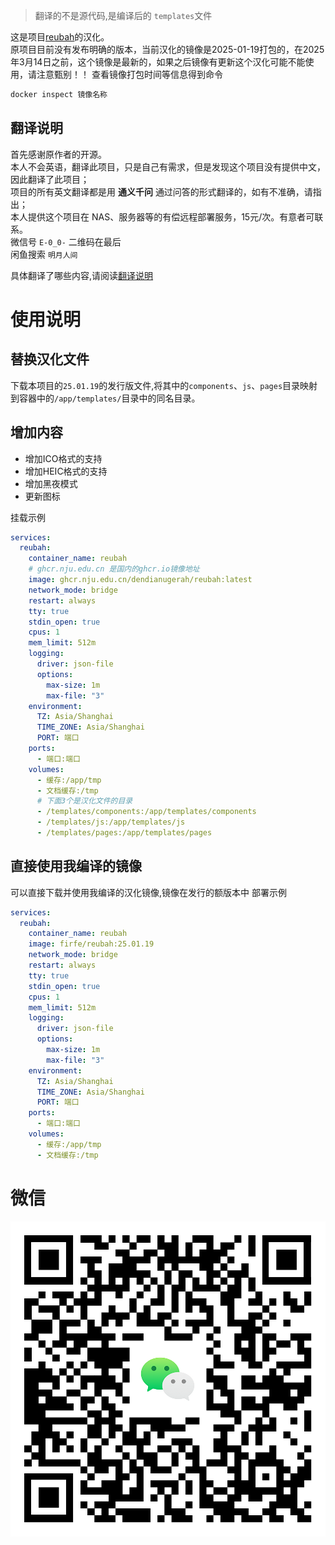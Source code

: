> 翻译的不是源代码,是编译后的 `templates`文件

这是项目[reubah](https://github.com/dendianugerah/reubah)的汉化。  
原项目目前没有发布明确的版本，当前汉化的镜像是2025-01-19打包的，在2025年3月14日之前，这个镜像是最新的，如果之后镜像有更新这个汉化可能不能使用，请注意甄别！！
查看镜像打包时间等信息得到命令
```bash
docker inspect 镜像名称
```


## 翻译说明
首先感谢原作者的开源。  
本人不会英语，翻译此项目，只是自己有需求，但是发现这个项目没有提供中文，因此翻译了此项目；  
项目的所有英文翻译都是用 **通义千问** 通过问答的形式翻译的，如有不准确，请指出；  
本人提供这个项目在 NAS、服务器等的有偿远程部署服务，15元/次。有意者可联系。  
微信号 `E-0_0-` 二维码在最后  
闲鱼搜索 `明月人间`

具体翻译了哪些内容,请阅读[翻译说明](./翻译说明.md)

# 使用说明

## 替换汉化文件
下载本项目的`25.01.19`的发行版文件,将其中的`components`、`js`、`pages`目录映射到容器中的`/app/templates/`目录中的同名目录。

## 增加内容
- 增加ICO格式的支持
- 增加HEIC格式的支持
- 增加黑夜模式
- 更新图标

挂载示例
```yml
services:
  reubah:
    container_name: reubah
    # ghcr.nju.edu.cn 是国内的ghcr.io镜像地址
    image: ghcr.nju.edu.cn/dendianugerah/reubah:latest
    network_mode: bridge
    restart: always
    tty: true
    stdin_open: true
    cpus: 1
    mem_limit: 512m
    logging:
      driver: json-file
      options:
        max-size: 1m
        max-file: "3"
    environment:
      TZ: Asia/Shanghai
      TIME_ZONE: Asia/Shanghai
      PORT: 端口
    ports:
      - 端口:端口
    volumes:
      - 缓存:/app/tmp
      - 文档缓存:/tmp
      # 下面3个是汉化文件的目录
      - /templates/components:/app/templates/components
      - /templates/js:/app/templates/js
      - /templates/pages:/app/templates/pages
```

## 直接使用我编译的镜像
可以直接下载并使用我编译的汉化镜像,镜像在发行的额版本中
部署示例
```yml
services:
  reubah:
    container_name: reubah
    image: firfe/reubah:25.01.19
    network_mode: bridge
    restart: always
    tty: true
    stdin_open: true
    cpus: 1
    mem_limit: 512m
    logging:
      driver: json-file
      options:
        max-size: 1m
        max-file: "3"
    environment:
      TZ: Asia/Shanghai
      TIME_ZONE: Asia/Shanghai
      PORT: 端口
    ports:
      - 端口:端口
    volumes:
      - 缓存:/app/tmp
      - 文档缓存:/tmp
```

# 微信

![微信](./微信.png)